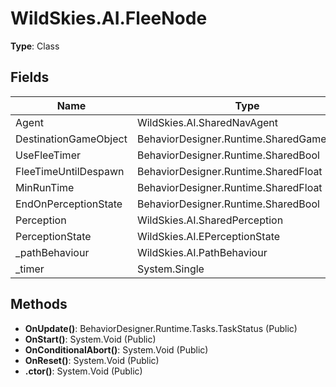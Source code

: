﻿# WildSkies.AI.FleeNode

**Type**: Class

## Fields

| Name | Type | Access |
|------|------|--------|
| Agent | WildSkies.AI.SharedNavAgent | Public |
| DestinationGameObject | BehaviorDesigner.Runtime.SharedGameObject | Public |
| UseFleeTimer | BehaviorDesigner.Runtime.SharedBool | Public |
| FleeTimeUntilDespawn | BehaviorDesigner.Runtime.SharedFloat | Public |
| MinRunTime | BehaviorDesigner.Runtime.SharedFloat | Public |
| EndOnPerceptionState | BehaviorDesigner.Runtime.SharedBool | Public |
| Perception | WildSkies.AI.SharedPerception | Public |
| PerceptionState | WildSkies.AI.EPerceptionState | Public |
| _pathBehaviour | WildSkies.AI.PathBehaviour | Private |
| _timer | System.Single | Private |

## Methods

- **OnUpdate()**: BehaviorDesigner.Runtime.Tasks.TaskStatus (Public)
- **OnStart()**: System.Void (Public)
- **OnConditionalAbort()**: System.Void (Public)
- **OnReset()**: System.Void (Public)
- **.ctor()**: System.Void (Public)

